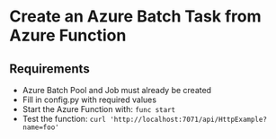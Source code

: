 # Create an Azure Batch Task from Azure Function

## Requirements

* Azure Batch Pool and Job must already be created
* Fill in config.py with required values
* Start the Azure Function with: `func start`
* Test the function: `curl 'http://localhost:7071/api/HttpExample?name=foo'` 
